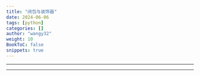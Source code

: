 ```yaml
---
title: "闭包与装饰器"
date: 2024-06-06
tags: [python]
categories: []
author: "wangy32"
weight: 10
BookToC: false
snippets: true
---
```



---
---
